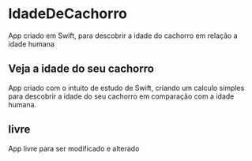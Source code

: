 # IdadeDeCachorro
App criado em Swift, para descobrir a idade do cachorro em relação a idade humana

## Veja a idade do seu cachorro
App criado com o intuito de estudo de Swift, criando um calculo simples para descobrir a idade do seu cachorro em comparação com a idade humana.

## livre
App livre para ser modificado e alterado 
